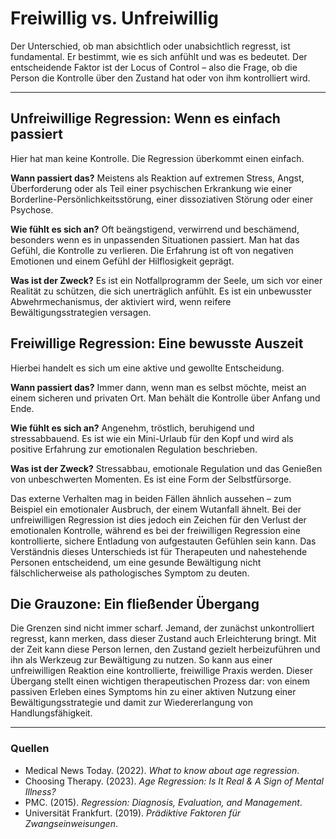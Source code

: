 # Freiwillig vs. Unfreiwillig

Der Unterschied, ob man absichtlich oder unabsichtlich regresst, ist fundamental. Er bestimmt, wie es sich anfühlt und was es bedeutet. Der entscheidende Faktor ist der Locus of Control – also die Frage, ob die Person die Kontrolle über den Zustand hat oder von ihm kontrolliert wird.

---

## Unfreiwillige Regression: Wenn es einfach passiert

Hier hat man keine Kontrolle. Die Regression überkommt einen einfach.

**Wann passiert das?** Meistens als Reaktion auf extremen Stress, Angst, Überforderung oder als Teil einer psychischen Erkrankung wie einer Borderline-Persönlichkeitsstörung, einer dissoziativen Störung oder einer Psychose.

**Wie fühlt es sich an?** Oft beängstigend, verwirrend und beschämend, besonders wenn es in unpassenden Situationen passiert. Man hat das Gefühl, die Kontrolle zu verlieren. Die Erfahrung ist oft von negativen Emotionen und einem Gefühl der Hilflosigkeit geprägt.

**Was ist der Zweck?** Es ist ein Notfallprogramm der Seele, um sich vor einer Realität zu schützen, die sich unerträglich anfühlt. Es ist ein unbewusster Abwehrmechanismus, der aktiviert wird, wenn reifere Bewältigungsstrategien versagen.

## Freiwillige Regression: Eine bewusste Auszeit

Hierbei handelt es sich um eine aktive und gewollte Entscheidung.

**Wann passiert das?** Immer dann, wenn man es selbst möchte, meist an einem sicheren und privaten Ort. Man behält die Kontrolle über Anfang und Ende.

**Wie fühlt es sich an?** Angenehm, tröstlich, beruhigend und stressabbauend. Es ist wie ein Mini-Urlaub für den Kopf und wird als positive Erfahrung zur emotionalen Regulation beschrieben.

**Was ist der Zweck?** Stressabbau, emotionale Regulation und das Genießen von unbeschwerten Momenten. Es ist eine Form der Selbstfürsorge.

Das externe Verhalten mag in beiden Fällen ähnlich aussehen – zum Beispiel ein emotionaler Ausbruch, der einem Wutanfall ähnelt. Bei der unfreiwilligen Regression ist dies jedoch ein Zeichen für den Verlust der emotionalen Kontrolle, während es bei der freiwilligen Regression eine kontrollierte, sichere Entladung von aufgestauten Gefühlen sein kann. Das Verständnis dieses Unterschieds ist für Therapeuten und nahestehende Personen entscheidend, um eine gesunde Bewältigung nicht fälschlicherweise als pathologisches Symptom zu deuten.

## Die Grauzone: Ein fließender Übergang

Die Grenzen sind nicht immer scharf. Jemand, der zunächst unkontrolliert regresst, kann merken, dass dieser Zustand auch Erleichterung bringt. Mit der Zeit kann diese Person lernen, den Zustand gezielt herbeizuführen und ihn als Werkzeug zur Bewältigung zu nutzen. So kann aus einer unfreiwilligen Reaktion eine kontrollierte, freiwillige Praxis werden. Dieser Übergang stellt einen wichtigen therapeutischen Prozess dar: von einem passiven Erleben eines Symptoms hin zu einer aktiven Nutzung einer Bewältigungsstrategie und damit zur Wiedererlangung von Handlungsfähigkeit.

---

### **Quellen**

* Medical News Today. (2022). *What to know about age regression*.
* Choosing Therapy. (2023). *Age Regression: Is It Real & A Sign of Mental Illness?*
* PMC. (2015). *Regression: Diagnosis, Evaluation, and Management*.
* Universität Frankfurt. (2019). *Prädiktive Faktoren für Zwangseinweisungen*. 